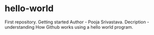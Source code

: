 # hello-world
First repository. Getting started
Author - Pooja Srivastava.
Decription - understanding How Github works using a hello world program.
